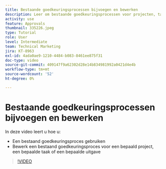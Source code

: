 ```yaml
---
title: Bestaande goedkeuringsprocessen bijvoegen en bewerken
description: Leer om bestaande goedkeuringsprocessen voor projecten, taken, of kwesties in te gebruiken en uit te geven  [!DNL  Workfront].
activity: use
feature: Approvals
thumbnail: 335226.jpeg
type: Tutorial
role: User
level: Intermediate
team: Technical Marketing
jira: KT-8963
exl-id: 4ada0ae9-1210-4484-b083-8461ee875f31
doc-type: video
source-git-commit: 409147f9a62302d28e14b834981992a0421d4e4b
workflow-type: tm+mt
source-wordcount: '52'
ht-degree: 0%

---
```


# Bestaande goedkeuringsprocessen bijvoegen en bewerken

In deze video leert u hoe u:

* Een bestaand goedkeuringsproces gebruiken
* Bewerk een bestaand goedkeuringsproces voor een bepaald project, een bepaalde taak of een bepaalde uitgave

>[!VIDEO](https://video.tv.adobe.com/v/335226/?quality=12&learn=on)

<!---
learn more URLS
--->
